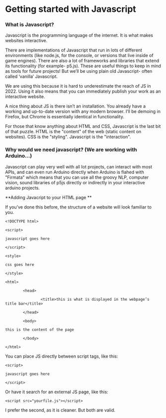 # Getting started with Javascript 


### What is Javascript?


Javascript is the programming language of the internet. It is what makes websites interactive.

There are implementations of Javascript that run in lots of different environments (like node.js, for the console, or versions that live inside of game engines). There are also a lot of frameworks and libraries that extend its functionality (for example- p5.js). These are useful things to keep in mind as tools for future projects! But we’ll be using plain old Javascript- often called ‘vanilla’ Javascript.

We are using this because it is hard to underestimate the reach of JS in 2022. Using it also means that you can immediately publish your work as an interactive website.

A nice thing about JS is there isn’t an installation. You already have a working and up-to-date version with any modern browser. I’ll be demoing in Firefox, but Chrome is essentially identical in functionality.

For those that know anything about HTML and CSS, Javascript is the last bit of that puzzle. HTML is the "content" of the web (static content on websites). CSS is the "styling". Javascript is the "interaction".

### Why would we need javascript? (We are working with Arduino...)
Javascript can play very well with all Iot projects, can interact with most APIs, and can even run Arduino directly when Arduino is flahed with "Firmata" which means that you can use all the groovy NLP, computer vision, sound libraries of p5js directly or indirectly in your interactive arduino projects. 

**Adding Javacript to your HTML page **


If you’ve done this before, the structure of a website will look familiar to you.

```
<!DOCTYPE html>

<script>

javascript goes here

</script>

<style>

css goes here

</style>

<html>

        <head>

                <title>this is what is displayed in the webpage’s title bar</title>

        </head>

        <body>

this is the content of the page

        </body>

</html>
```

You can place JS directly between script tags, like this:

```
<script>

javascript goes here

</script>
```

Or have it search for an external JS page, like this:

```
<script src="yourfile.js"></script>
```

I prefer the second, as it is cleaner. But both are valid.

